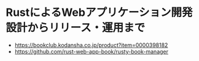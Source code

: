 # RustによるWebアプリケーション開発 設計からリリース・運用まで

- https://bookclub.kodansha.co.jp/product?item=0000398182
- https://github.com/rust-web-app-book/rusty-book-manager

